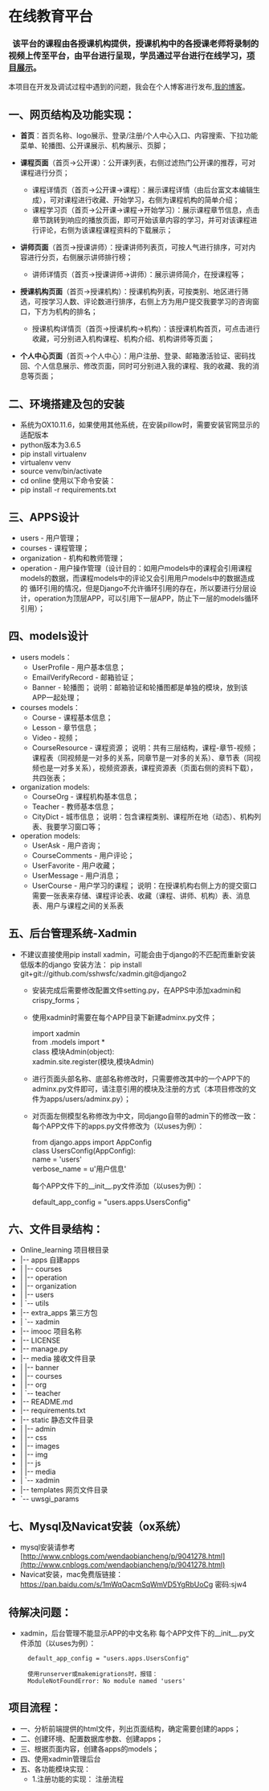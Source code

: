 # 在线教育平台
###   该平台的课程由各授课机构提供，授课机构中的各授课老师将录制的视频上传至平台，由平台进行呈现，学员通过平台进行在线学习，[项目展示](http://52.193.67.154)。
本项目在开发及调试过程中遇到的问题，我会在个人博客进行发布,[我的博客](http://www.cnblogs.com/wendaobiancheng/ "欢迎关注")。
## 一、网页结构及功能实现：
* **首页**：首页名称、logo展示、登录/注册/个人中心入口、内容搜索、下拉功能菜单、轮播图、公开课展示、机构展示、页脚；

* **课程页面**（首页->公开课）：公开课列表，右侧过滤热门公开课的推荐，可对课程进行分页；
  * 课程详情页（首页->公开课->课程）：展示课程详情（由后台富文本编辑生成），可对课程进行收藏、开始学习，右侧为课程机构的简单介绍；
  * 课程学习页（首页->公开课->课程->开始学习）：展示课程章节信息，点击章节跳转到响应的播放页面，即可开始该章内容的学习，并可对该课程进行评论，右侧为该课程课程资料的下载展示；

* **讲师页面**（首页->授课讲师）：授课讲师列表页，可按人气进行排序，可对内容进行分页，右侧展示讲师排行榜；
  * 讲师详情页（首页->授课讲师->讲师）：展示讲师简介，在授课程等；

* **授课机构页面**（首页->授课机构）：授课机构列表，可按类别、地区进行筛选，可按学习人数、评论数进行排序，右侧上方为用户提交我要学习的咨询窗口，下方为机构的排名；
  * 授课机构详情页（首页->授课机构->机构）：该授课机构首页，可点击进行收藏，可分别进入机构课程、机构介绍、机构讲师等页面；

* **个人中心页面**（首页->个人中心）：用户注册、登录、邮箱激活验证、密码找回、个人信息展示、修改页面，同时可分别进入我的课程、我的收藏、我的消息等页面；


## 二、环境搭建及包的安装
* 系统为OX10.11.6，如果使用其他系统，在安装pillow时，需要安装官网显示的适配版本
* python版本为3.6.5
* pip install virtualenv
* virtualenv venv
* source venv/bin/activate
* cd online
使用以下命令安装：
* pip install -r requirements.txt


## 三、APPS设计
* users - 用户管理；
* courses - 课程管理；
* organization - 机构和教师管理；
* operation - 用户操作管理（设计目的：如用户models中的课程会引用课程models的数据，而课程models中的评论又会引用用户models中的数据造成的
循环引用的情况，但是Django不允许循环引用的存在，所以要进行分层设计，operation为顶层APP，可以引用下一层APP，防止下一层的models循环引用）；


## 四、models设计
* users models：
    * UserProfile - 用户基本信息；
    * EmailVerifyRecord - 邮箱验证；
    * Banner - 轮播图；
        说明：邮箱验证和轮播图都是单独的模块，放到该APP一起处理；
* courses models：
    * Course - 课程基本信息；
    * Lesson - 章节信息；
    * Video - 视频；
    * CourseResource - 课程资源；
        说明：共有三层结构，课程-章节-视频；课程表（同视频是一对多的关系，同章节是一对多的关系）、章节表（同视频也是一对多关系），视频资源表，课程资源表（页面右侧的资料下载），共四张表；
* organization models:
    * CourseOrg - 课程机构基本信息；
    * Teacher - 教师基本信息；
    * CityDict - 城市信息；
        说明：包含课程类别、课程所在地（动态）、机构列表、我要学习窗口等；
* operation models:
    * UserAsk - 用户咨询；
    * CourseComments - 用户评论；
    * UserFavorite - 用户收藏；
    * UserMessage - 用户消息；
    * UserCourse - 用户学习的课程；
        说明：在授课机构右侧上方的提交窗口需要一张表来存储、课程评论表、收藏（课程、讲师、机构）表、消息表、用户与课程之间的关系表


## 五、后台管理系统-Xadmin
* 不建议直接使用pip install xadmin，可能会由于django的不匹配而重新安装低版本的django
        安装方法：
        pip install git+git://github.com/sshwsfc/xadmin.git@django2
    * 安装完成后需要修改配置文件setting.py，在APPS中添加xadmin和crispy_forms；
    * 使用xadmin时需要在每个APP目录下新建adminx.py文件；  
    
        import xadmin  
        from .models import *  
        class 模块Admin(object):  
        xadmin.site.register(模块,模块Admin)  
        
    * 进行页面头部名称、底部名称修改时，只需要修改其中的一个APP下的adminx.py文件即可，请注意引用的模块及注册的方式（本项目修改的文件为apps/users/adminx.py）；
    * 对页面左侧模型名称修改为中文，同django自带的admin下的修改一致：
        每个APP文件下的apps.py文件修改为（以uses为例）：  
        
        from django.apps import AppConfig  
        class UsersConfig(AppConfig):  
            name = 'users'  
            verbose_name = u'用户信息'  
            
        每个APP文件下的__init__.py文件添加（以uses为例）：  
        
        default_app_config = "users.apps.UsersConfig"

## 六、文件目录结构：
* Online_learning    项目根目录  
* |-- apps           自建apps  
* |   |-- courses  
* |   |-- operation  
* |   |-- organization  
* |   |-- users  
* |   `-- utils  
* |-- extra_apps     第三方包  
* |   `-- xadmin  
* |-- imooc         项目名称  
* |-- LICENSE  
* |-- manage.py  
* |-- media         接收文件目录  
* |   |-- banner  
* |   |-- courses  
* |   |-- org  
* |   `-- teacher  
* |-- README.md  
* |-- requirements.txt  
* |-- static          静态文件目录  
* |   |-- admin  
* |   |-- css  
* |   |-- images  
* |   |-- img  
* |   |-- js  
* |   |-- media  
* |   `-- xadmin  
* |-- templates       网页文件目录  
* `-- uwsgi_params  
## 七、Mysql及Navicat安装（ox系统）
* mysql安装请参考[http://www.cnblogs.com/wendaobiancheng/p/9041278.html](http://www.cnblogs.com/wendaobiancheng/p/9041278.html)
* Navicat安装，mac免费版链接：https://pan.baidu.com/s/1mWqOacmSqWmVD5YgRbUoCg  密码:sjw4

## 待解决问题：
* xadmin，后台管理不能显示APP的中文名称
        每个APP文件下的__init__.py文件添加（以uses为例）：

        default_app_config = "users.apps.UsersConfig"

        使用runserver或makemigrations时，报错：
        ModuleNotFoundError: No module named 'users'

## 项目流程：
* 一、分析前端提供的html文件，列出页面结构，确定需要创建的apps；
* 二、创建环境、配置数据库参数、创建apps；
* 三、根据页面内容，创建各apps的models；
* 四、使用xadmin管理后台
* 五、各功能模块实现：
    * 1.注册功能的实现：
    注册流程
    

